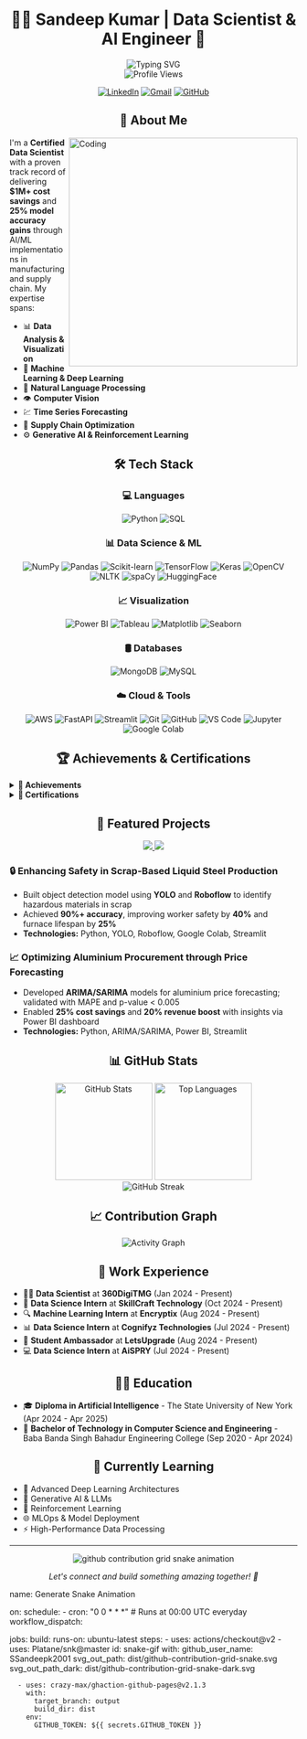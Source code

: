 # <div align="center">👨‍💻 Sandeep Kumar | Data Scientist & AI Engineer 🚀</div>

<div align="center">
  <img src="https://readme-typing-svg.herokuapp.com?font=Fira+Code&size=25&duration=3000&pause=1000&color=2E97F7&center=true&vCenter=true&width=600&lines=Certified+Data+Scientist;Machine+Learning+Enthusiast;AI+%26+Deep+Learning+Developer;Supply+Chain+Optimization+Expert;Computer+Vision+%26+NLP+Specialist" alt="Typing SVG" />
  <br>
  <img src="https://komarev.com/ghpvc/?username=SSandeepk2001&style=flat-square&color=blue" alt="Profile Views"/>
</div>

<p align="center">
  <a href="https://www.linkedin.com/in/sandeep-kumar2001/"><img src="https://img.shields.io/badge/LinkedIn-0077B5?style=for-the-badge&logo=linkedin&logoColor=white" alt="LinkedIn"></a>
  <a href="mailto:sandeepkumar9876202306@gmail.com"><img src="https://img.shields.io/badge/Gmail-D14836?style=for-the-badge&logo=gmail&logoColor=white" alt="Gmail"></a>
  <a href="https://github.com/SSandeepk2001"><img src="https://img.shields.io/badge/GitHub-100000?style=for-the-badge&logo=github&logoColor=white" alt="GitHub"></a>
</p>

## <div align="center">💫 About Me</div>

<img align="right" alt="Coding" width="400" src="https://cdn.dribbble.com/users/926537/screenshots/4502924/python-2.gif">

I'm a **Certified Data Scientist** with a proven track record of delivering **$1M+ cost savings** and **25% model accuracy gains** through AI/ML implementations in manufacturing and supply chain. My expertise spans:

- 📊 **Data Analysis & Visualization**
- 🤖 **Machine Learning & Deep Learning**
- 🧠 **Natural Language Processing**
- 👁️ **Computer Vision**
- 💹 **Time Series Forecasting**
- 🔄 **Supply Chain Optimization**
- ⚙️ **Generative AI & Reinforcement Learning**

## <div align="center">🛠️ Tech Stack</div>

<div align="center">
  
  ### 💻 Languages
  ![Python](https://img.shields.io/badge/Python-3776AB?style=for-the-badge&logo=python&logoColor=white)
  ![SQL](https://img.shields.io/badge/SQL-4479A1?style=for-the-badge&logo=mysql&logoColor=white)
  
  ### 📊 Data Science & ML
  ![NumPy](https://img.shields.io/badge/Numpy-013243?style=for-the-badge&logo=numpy&logoColor=white)
  ![Pandas](https://img.shields.io/badge/Pandas-150458?style=for-the-badge&logo=pandas&logoColor=white)
  ![Scikit-learn](https://img.shields.io/badge/ScikitLearn-F7931E?style=for-the-badge&logo=scikit-learn&logoColor=white)
  ![TensorFlow](https://img.shields.io/badge/TensorFlow-FF6F00?style=for-the-badge&logo=tensorflow&logoColor=white)
  ![Keras](https://img.shields.io/badge/Keras-D00000?style=for-the-badge&logo=keras&logoColor=white)
  ![OpenCV](https://img.shields.io/badge/OpenCV-5C3EE8?style=for-the-badge&logo=opencv&logoColor=white)
  ![NLTK](https://img.shields.io/badge/NLTK-154E5B?style=for-the-badge&logo=python&logoColor=white)
  ![spaCy](https://img.shields.io/badge/spaCy-09A3D5?style=for-the-badge&logo=spacy&logoColor=white)
  ![HuggingFace](https://img.shields.io/badge/HuggingFace-FFD21E?style=for-the-badge&logo=huggingface&logoColor=black)
  
  ### 📈 Visualization
  ![Power BI](https://img.shields.io/badge/Power_BI-F2C811?style=for-the-badge&logo=powerbi&logoColor=black)
  ![Tableau](https://img.shields.io/badge/Tableau-E97627?style=for-the-badge&logo=tableau&logoColor=white)
  ![Matplotlib](https://img.shields.io/badge/Matplotlib-11557C?style=for-the-badge&logo=python&logoColor=white)
  ![Seaborn](https://img.shields.io/badge/Seaborn-3776AB?style=for-the-badge&logo=python&logoColor=white)
  
  ### 🛢️ Databases
  ![MongoDB](https://img.shields.io/badge/MongoDB-4EA94B?style=for-the-badge&logo=mongodb&logoColor=white)
  ![MySQL](https://img.shields.io/badge/MySQL-4479A1?style=for-the-badge&logo=mysql&logoColor=white)
  
  ### ☁️ Cloud & Tools
  ![AWS](https://img.shields.io/badge/AWS-232F3E?style=for-the-badge&logo=amazon-aws&logoColor=white)
  ![FastAPI](https://img.shields.io/badge/FastAPI-009688?style=for-the-badge&logo=fastapi&logoColor=white)
  ![Streamlit](https://img.shields.io/badge/Streamlit-FF4B4B?style=for-the-badge&logo=streamlit&logoColor=white)
  ![Git](https://img.shields.io/badge/Git-F05032?style=for-the-badge&logo=git&logoColor=white)
  ![GitHub](https://img.shields.io/badge/GitHub-100000?style=for-the-badge&logo=github&logoColor=white)
  ![VS Code](https://img.shields.io/badge/VS_Code-007ACC?style=for-the-badge&logo=visual-studio-code&logoColor=white)
  ![Jupyter](https://img.shields.io/badge/Jupyter-F37626?style=for-the-badge&logo=jupyter&logoColor=white)
  ![Google Colab](https://img.shields.io/badge/Google_Colab-F9AB00?style=for-the-badge&logo=google-colab&logoColor=white)
  
</div>

## <div align="center">🏆 Achievements & Certifications</div>

<details>
  <summary><b>🏅 Achievements</b></summary>
  <br>
  
  - 🌟 Ranked in **Top 10% in NASSCOM National Data Science Assessment** (2024)
  - 💰 Delivered **$1M+ cost savings** through real-world AI/ML implementations in manufacturing
  - 🏆 Awarded **Diploma in AI** by SUNY Potsdam based on performance excellence
  - 🎯 Recognized for Innovation in AI workshops, bootcamps, and hackathons
</details>

<details>
  <summary><b>📜 Certifications</b></summary>
  <br>
  
  - 🎓 **Diploma in AI** – SUNY Potsdam (USA), Apr 2025
  - 🤖 **Generative AI Prompt Engineering** – 360DigiTMG, Nov 2024
  - 📊 **NASSCOM Data Science (Gold Category)** – Sept 2024
  - 🧠 **Professional Program in Data Science & AI** – 360DigiTMG, Apr 2024
  - 📈 **Tableau, Power BI** – 360DigiTMG, Mar–May 2024
  - 🐍 **Python Programming, Basic SQL** – 360DigiTMG, Feb 2024
</details>

## <div align="center">🚀 Featured Projects</div>

<div align="center">
  <a href="https://github.com/SSandeepk2001/steel-production-safety">
    <img src="https://github-readme-stats.vercel.app/api/pin/?username=SSandeepk2001&repo=steel-production-safety&theme=react&hide_border=true" />
  </a>
  <a href="https://github.com/SSandeepk2001/aluminium-price-forecasting">
    <img src="https://github-readme-stats.vercel.app/api/pin/?username=SSandeepk2001&repo=aluminium-price-forecasting&theme=react&hide_border=true" />
  </a>
</div>

### 🔒 Enhancing Safety in Scrap-Based Liquid Steel Production
- Built object detection model using **YOLO** and **Roboflow** to identify hazardous materials in scrap
- Achieved **90%+ accuracy**, improving worker safety by **40%** and furnace lifespan by **25%**
- **Technologies:** Python, YOLO, Roboflow, Google Colab, Streamlit

### 📈 Optimizing Aluminium Procurement through Price Forecasting
- Developed **ARIMA/SARIMA** models for aluminium price forecasting; validated with MAPE and p-value < 0.005
- Enabled **25% cost savings** and **20% revenue boost** with insights via Power BI dashboard
- **Technologies:** Python, ARIMA/SARIMA, Power BI, Streamlit

## <div align="center">📊 GitHub Stats</div>

<div align="center">
  <img src="https://github-readme-stats.vercel.app/api?username=SSandeepk2001&show_icons=true&theme=radical" alt="GitHub Stats" height="170"/>
  <img src="https://github-readme-stats.vercel.app/api/top-langs/?username=SSandeepk2001&layout=compact&theme=radical" alt="Top Languages" height="170"/>
</div>

<div align="center">
  <img src="https://github-readme-streak-stats.herokuapp.com/?user=SSandeepk2001&theme=radical" alt="GitHub Streak"/>
</div>

## <div align="center">📈 Contribution Graph</div>

<div align="center">
  <img src="https://activity-graph.herokuapp.com/graph?username=SSandeepk2001&theme=react-dark" alt="Activity Graph"/>
</div>

## <div align="center">💼 Work Experience</div>

- 👨‍💼 **Data Scientist** at **360DigiTMG** (Jan 2024 - Present)
- 🧪 **Data Science Intern** at **SkillCraft Technology** (Oct 2024 - Present)
- 🔍 **Machine Learning Intern** at **Encryptix** (Aug 2024 - Present)
- 📊 **Data Science Intern** at **Cognifyz Technologies** (Jul 2024 - Present)
- 🌟 **Student Ambassador** at **LetsUpgrade** (Aug 2024 - Present)
- 💻 **Data Science Intern** at **AiSPRY** (Jul 2024 - Present)

## <div align="center">👨‍🎓 Education</div>

- 🎓 **Diploma in Artificial Intelligence** - The State University of New York (Apr 2024 - Apr 2025)
- 🏫 **Bachelor of Technology in Computer Science and Engineering** - Baba Banda Singh Bahadur Engineering College (Sep 2020 - Apr 2024)

## <div align="center">🌱 Currently Learning</div>

- 🧠 Advanced Deep Learning Architectures
- 🤖 Generative AI & LLMs
- 🔄 Reinforcement Learning
- 🌐 MLOps & Model Deployment
- ⚡ High-Performance Data Processing

---

<div align="center">
  <picture>
    <source media="(prefers-color-scheme: dark)" srcset="https://raw.githubusercontent.com/SSandeepk2001/SSandeepk2001/output/github-contribution-grid-snake-dark.svg">
    <source media="(prefers-color-scheme: light)" srcset="https://raw.githubusercontent.com/SSandeepk2001/SSandeepk2001/output/github-contribution-grid-snake.svg">
    <img alt="github contribution grid snake animation" src="https://raw.githubusercontent.com/SSandeepk2001/SSandeepk2001/output/github-contribution-grid-snake.svg">
  </picture>
</div>

<div align="center">
  <p><i>Let's connect and build something amazing together! 🚀</i></p>
</div>





name: Generate Snake Animation

on:
  schedule:
    - cron: "0 0 * * *" # Runs at 00:00 UTC everyday
  workflow_dispatch:

jobs:
  build:
    runs-on: ubuntu-latest
    steps:
      - uses: actions/checkout@v2
      - uses: Platane/snk@master
        id: snake-gif
        with:
          github_user_name: SSandeepk2001
          svg_out_path: dist/github-contribution-grid-snake.svg
          svg_out_path_dark: dist/github-contribution-grid-snake-dark.svg

      - uses: crazy-max/ghaction-github-pages@v2.1.3
        with:
          target_branch: output
          build_dir: dist
        env:
          GITHUB_TOKEN: ${{ secrets.GITHUB_TOKEN }}
